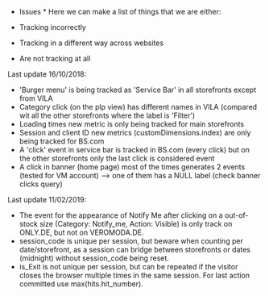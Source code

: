* Issues *
Here we can make a list of things that we are either:

* Tracking incorrectly
* Tracking in a different way across websites
* Are not tracking at all

Last update 16/10/2018:
- 'Burger menu' is being tracked as 'Service Bar' in all storefronts except from VILA
- Category click (on the plp view) has different names in VILA (compared wit all the other storefronts where the label is 'Filter')
- Loading times new metric is only being tracked for main storefronts
- Session and client ID new metrics (customDimensions.index) are only being tracked for BS.com
- A 'click' event in service bar is tracked in BS.com (every click) but on the other storefronts only the last click is considered event
- A click in banner (home page) most of the times generates 2 events (tested for VM account) --> one of them has a NULL label (check banner clicks query)

Last update 11/02/2019:
- The event for the appearance of Notify Me after clicking on a out-of-stock size (Category: Notify_me, Action: Visible) is only track on ONLY.DE, but not on VEROMODA.DE.
- session_code is unique per session, but beware when counting per date/storefront, as a session can bridge between storefronts or dates (midnight) without session_code being reset.
- is_Exit is not unique per session, but can be repeated if the visitor closes the browser multiple times in the same session. For last action committed use max(hits.hit_number).
